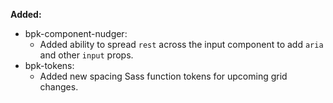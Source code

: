 **Added:**
- bpk-component-nudger:
  - Added ability to spread `rest` across the input component to add `aria` and other `input` props.
- bpk-tokens:
  - Added new spacing Sass function tokens for upcoming grid changes.
